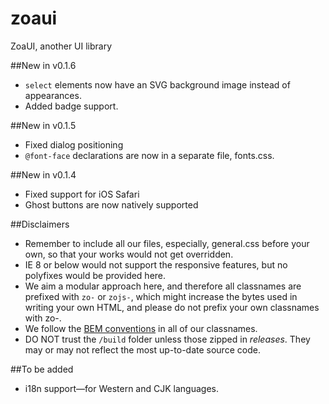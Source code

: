 # zoaui
ZoaUI, another UI library

##New in v0.1.6
* <code>select</code> elements now have an SVG background image instead of appearances.
* Added badge support.

##New in v0.1.5
* Fixed dialog positioning
* <code>@font-face</code> declarations are now in a separate file, fonts.css.

##New in v0.1.4
* Fixed support for iOS Safari
* Ghost buttons are now natively supported

##Disclaimers
* Remember to include all our files, especially, general.css before your own, so that your works would not get overridden.
* IE 8 or below would not support the responsive features, but no polyfixes would be provided here.
* We aim a modular approach here, and therefore all classnames are prefixed with <code>zo-</code> or <code>zojs-</code>, which might increase the bytes used in writing your own HTML, and please do not prefix your own classnames with zo-.
* We follow the <a href="https://css-tricks.com/bem-101/">BEM conventions</a> in all of our classnames.
* DO NOT trust the <code>/build</code> folder unless those zipped in <i>releases</i>. They may or may not reflect the most up-to-date source code.

##To be added
* i18n support&mdash;for Western and CJK languages.